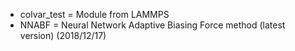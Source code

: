 * colvar_test = Module from LAMMPS
* NNABF = Neural Network Adaptive Biasing Force method (latest version) (2018/12/17)

